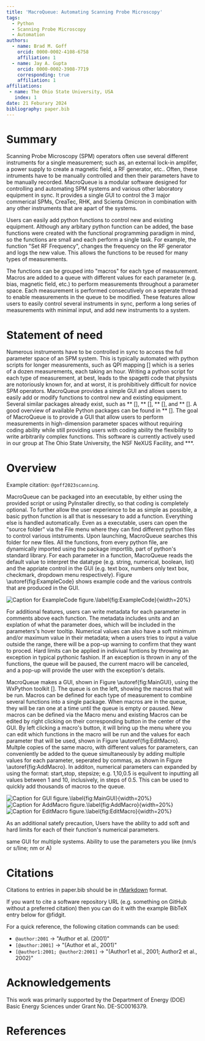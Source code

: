 ```yaml
---
title: 'MacroQueue: Automating Scanning Probe Microscopy'
tags:
  - Python
  - Scanning Probe Microscopy
  - Automation
authors:
  - name: Brad M. Goff
    orcid: 0000-0002-4108-6758
    affiliation: 1
  - name: Jay A. Gupta
    orcid: 0000-0002-3908-7719
    corresponding: true 
    affiliation: 1
affiliations:
 - name: The Ohio State University, USA
   index: 1
date: 21 Feburary 2024
bibliography: paper.bib
---
```


# Summary



Scanning Probe Microscopy (SPM) operators often use several different instruments for a single measurement; such as, an external lock-in amplifer, a power supply to create a magnetic field, a RF generator, etc..  Often, these intruments have to be manually controlled and then their parameters have to be manually recorded.  MacroQueue is a modular software designed for controlling and automating SPM systems and various other laboratory equipment in sync.  It provides a single GUI to control the 3 major commerical SPMs, CreaTec, RHK, and Scienta Omicron in combination with any other instruments that are apart of the systems.  

Users can easily add python functions to control new and existing equipment.  Although any arbitary python function can be added, the base functions were created with the functional programming paradigm in mind, so the functions are small and each perform a single task.  For example, the function "Set RF Frequency", changes the frequency on the RF generator and logs the new value.  This allows the functions to be reused for many types of measurements.

The functions can be grouped into "macros" for each type of measurement.  Macros are added to a queue with different values for each parameter (e.g. bias, magnetic field, etc.) to perform measurements throughout a parameter space.  Each measurement is performed consecutively on a seperate thread to enable measurements in the queue to be modified.
These features allow users to easily control several instruments in sync, perform a long series of measurements with minimal input, and add new instruments to a system. 



# Statement of need

Numerous instruments have to be controlled in sync to access the full parameter space of an SPM system.  This is typically automated with python scripts for longer measurements, such as QPI mapping [] which is a series of a dozen measurements, each taking an hour.  Writing a python script for each type of measurement, at best, leads to the spagetti code that physists are notoriously known for, and at worst, it is prohibitively difficult for novice SPM operators.  MacroQueue provides a simple GUI and allows users to easily add or modify functions to control new and existing equipment.  Several similar packages already exist, such as ** [], ** [], ** [], and ** [].  A good overview of available Python packages can be found in ** [].  The goal of MacroQueue is to provide a GUI that allow users to perform measurements in high-dimension parameter spaces without requiring coding ability while still providing users with coding ability the flexibility to write arbitrarily complex functions.  This software is currently actively used in our group at The Ohio State University, the NSF NeXUS Facility, and ***. 

# Overview



Example citation: `@goff2023scanning`. 

MacroQueue can be packaged into an executable, by either using the provided script or using PyInstaller directly, so that coding is completely optional.  To further allow the user experience to be as simple as possible, a basic python function is all that is nessesary to add a function.  Everything else is handled automatically.  Even as a executable, users can open the "source folder" via the File menu where they can find different python files to control various intstruments.  Upon launching, MacroQueue searches this folder for new files.  All the functions, from every python file, are dynamically imported using the package importlib, part of python's standard library.  For each parameter in a function, MacroQueue reads the default value to interpret the datatype (e.g. string, numerical, boolean, list) and the appriate control in the GUI (e.g. text box, numbers only text box, checkmark, dropdown menu respectively).  Figure \autoref{fig:ExampleCode} shows example code and the various controls that are produced in the GUI.  

![Caption for ExampleCode figure.\label{fig:ExampleCode}](Figures\slide4.jpg){width=20%}

For additional features, users can write metadata for each parameter in comments above each function.  The metadata includes units and an explation of what the parameter does, which will be included in the parameters's hover tooltip.  Numerical values can also have a soft minimum and/or maximum value in their metadata; when a users tries to input a value outside the range, there will be a pop-up warning to confirm that they want to proced.  Hard limits can be applied in indiviual funtions by throwing an exception in typical pythonic fashion.  If an exception is thrown in any of the functions, the queue will be paused, the current macro will be canceled, and a pop-up will provide the user with the exception's details.


MacroQueue makes a GUI, shown in Figure \autoref{fig:MainGUI}, using the WxPython toolkit [].  The queue is on the left, showing the macros that will be run.  Macros can be defined for each type of measurement to combine several functions into a single package.  When macros are in the queue, they will be ran one at a time until the queue is empty or paused.  New macros can be defined via the Macro menu and existing Macros can be edited by right clicking on their corresponding button in the center of the GUI.  By left clicking a macro's button, it will bring up the menu where you can edit which functions in the macro will be run and the values for each parameter that will be used, shown in Figure \autoref{fig:EditMacro}.  Multple copies of the same macro, with different values for parameters, can conveniently be added to the queue simultaneously by adding multiple values for each parameter, seperated by commas, as shown in Figure \autoref{fig:AddMacro}.  In additon, numerical parameters can expanded by using the format: start,stop, stepsize; e.g. 1,10,0.5 is equilvent to inputting all values between 1 and 10, inclusively, in steps of 0.5.  This can be used to quickly add thousands of macros to the queue.

![Caption for GUI figure.\label{fig:MainGUI}](Figures\slide1.jpg){width=20%}
![Caption for AddMacro figure.\label{fig:AddMacro}](Figures\slide2.jpg){width=20%}
![Caption for EditMacro figure.\label{fig:EditMacro}](Figures\slide3.jpg){width=20%}

As an additional satefy precaution, Users have the ability to add soft and hard limits for each of their function's numerical parameters.  

same GUI for multiple systems.  Ability to use the parameters you like (nm/s or s/line; nm or A)

# Citations

Citations to entries in paper.bib should be in
[rMarkdown](http://rmarkdown.rstudio.com/authoring_bibliographies_and_citations.html)
format.

If you want to cite a software repository URL (e.g. something on GitHub without a preferred
citation) then you can do it with the example BibTeX entry below for @fidgit.

For a quick reference, the following citation commands can be used:
- `@author:2001`  ->  "Author et al. (2001)"
- `[@author:2001]` -> "(Author et al., 2001)"
- `[@author1:2001; @author2:2001]` -> "(Author1 et al., 2001; Author2 et al., 2002)"


# Acknowledgements

This work was primarily supported by the Department of Energy (DOE) Basic
Energy Sciences under Grant No. DE-SC0016379.

# References
